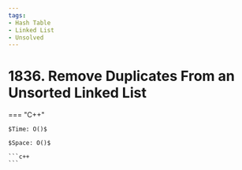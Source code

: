 ```yaml
---
tags:
- Hash Table
- Linked List
- Unsolved
---
```



# 1836. Remove Duplicates From an Unsorted Linked List

=== "C++"

    $Time: O()$

    $Space: O()$

    ```c++
    ```